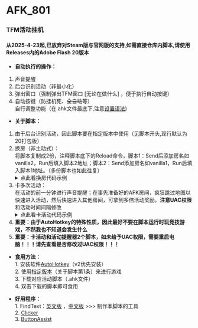 # AFK_801       
### TFM活动挂机    
       
#### 从2025-4-23起,已放弃对Steam版与官网版的支持,如需直接仓库内脚本,请使用Releases内的Adobe Flash 20版本
       
* **自动执行的操作：**             
1. 声音提醒       
2. 后台识别活动（非最小化）       
3. 弹出窗口（强制弹出TFM窗口 [无论在做什么] ，便于执行自动按键）       
4. 自动按键（防挂机死、~~全自动~~等）  
自行调整功能（在.ahk文件最底下,注意[设置语法](https://wyagd001.github.io/v2/docs/index.htm))       
       
* **关于脚本：**       
1. 由于后台识别活动，因此脚本要在指定版本中使用（见脚本开头,现行默认为20打包版）       
2. 换房（非主动式）：  
将脚本复制成2份，注释脚本底下的Reload命令，脚本1：Send后添加房名如vanilla2，Run后填入脚本2地址；脚本2：Send添加房名如vanilla1，Run后填入脚本1地址。（多份脚本也如此往复）  
      <details>
      <summary>点此看换房代码示例</summary>
      <pre><code>
      Send "{Enter}{NumpadDiv}room{Space}vanilla1{Enter}" ;换房
      </code></pre>
      </details>
3. 卡多次活动：  
在活动的前一分钟进行声音提醒；在事先准备好的AFK房间，疯狂跳过地图以快速进入活动，然后快速进入其他房间，可拿到多倍活动奖励。**注意UAC权限**和活动时间间隔修改
      <details>
      <summary>点此看卡活动代码示例</summary>
      <pre><code>
      仓库通用版文件夹内，请注意UAC权限！！修改时间间隔 在（; 加？分钟）处！！
      检测脚本的执行操作处，另起一行填入 Run "此处为卡活动文件地址" 。
      </code></pre>
      </details>
5. **重要：由于AutoHotkey的特殊性质，因此最好不要在脚本运行时玩竞技游戏，不然我也不知道会发生什么**       
6. **重要：卡活动和活动提醒器2个脚本，如未给予UAC权限，需要重启电脑！！！请先查看是否修改过UAC权限！！！**
       
* **食用方法：**       
       1. 安装软件[AutoHotkey](https://autohotkey.com/)（v2优先安装）       
       2. 使用[指定版本](https://github.com/lyliny/AFK_801/releases/)（关于脚本第1条）来进行游戏       
       3. 下载对应活动脚本（.ahk文件）       
       4. 双击下载的脚本即可食用       
       
* **好用程序：**       
       1. FindText：[英文版](https://www.autohotkey.com/boards/viewtopic.php?f=83&t=116471) ，[中文版](https://www.autoahk.com/archives/44766)  >>>  制作本脚本的工具      
       2. [Clicker](https://gitee.com/fasterthanlight/automatic_clicker_2/releases)       
       3. [ButtonAssist](https://github.com/zclucas/ButtonAssist/releases/)       
